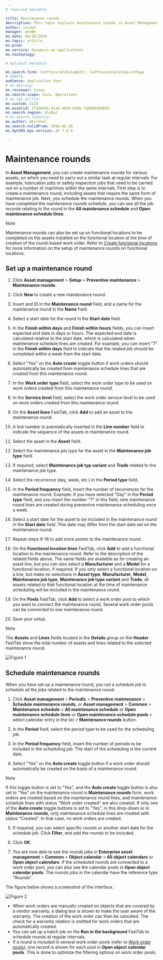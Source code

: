 ```yaml
---
# required metadata

title: Maintenance rounds
description: This topic explains maintenance rounds in Asset Management.
author: josaw1
manager: AnnBe
ms.date: 06/28/2019
ms.topic: article
ms.prod: 
ms.service: dynamics-ax-applications
ms.technology: 

# optional metadata

ms.search.form: CatProcureCatalogEdit, CatProcureCatalogListPage
# ROBOTS: 
audience: Application User
# ms.devlang: 
ms.reviewer: josaw
ms.search.scope: Core, Operations
# ms.tgt_pltfrm: 
ms.custom: 2214
ms.assetid: 2f3e0441-414d-402b-b28b-7ab0d650d658
ms.search.region: Global
# ms.search.industry: 
ms.author: mkirknel
ms.search.validFrom: 2016-02-28
ms.dyn365.ops.version: AX 7.0.0

---
```


# Maintenance rounds

In **Asset Management**, you can create maintenance rounds for various assets, on which you need to carry out a similar task at regular intervals. For example, lubrication jobs or safety inspection jobs that need to be carried out on a number of machines within the same intervals. First step is to create a maintenance round, including assets that require the same form of maintenance job. Next, you schedule the maintenance rounds. When you have completed the maintenance rounds schedule, you can see all the job records relating to the round in the **All maintenance schedule** and **Open maintenance schedule lines**.

>[!NOTE]
>Maintenance rounds can also be set up on functional locations to be completed on the assets installed on the functional location at the time of creation of the round-based work order. Refer to [Create functional locations](../functional-locations/create-functional-locations.md) for more information on the setup of maintenance rounds on functional locations.

## Set up a maintenance round

1. Click **Asset management** > **Setup** > **Preventive maintenance** > **Maintenance rounds**.

2. Click **New** to create a new maintenance round.

3. Insert and ID in the **Maintenance round** field, and a name for the maintenance round in the **Name** field.

4. Select a start date for the round in the **Start date** field.

5. In the **Finish within days** and **Finish within hours** fields, you can insert expected end date in days or hours. The expected end date is calculated relative to the start date, which is calculated when maintenance schedule lines are created. For example, you can insert "7" in the **Finish within days** field to indicate that the related job should be completed within a week from the start date.

6. Select "Yes" on the **Auto create** toggle button if work orders should automatically be created from maintenance schedule lines that are created from this maintenance round.

7. In the **Work order type** field, select the work order type to be used on work orders created from this maintenance round.

8. In the **Service level** field, select the work order service level to be used on work orders created from this maintenance round.

9. On the **Asset lines** FastTab, click **Add** to add an asset to the maintenance round.

10. A line number is automatically inserted in the **Line number** field to indicate the sequence of the assets in maintenance round.

11. Select the asset in the **Asset** field.

12. Select the maintenance job type for the asset in the **Maintenance job type** field.

13. If required, select **Maintenance job typ variant** and **Trade** related to the maintenance job type.

14. Select the recurrence (day, week, etc.) in the **Period type** field.

15. In the **Period frequency** field, insert the number of recurrences for the maintenance round. Example: If you have selected "Day" in the **Period type** field, and you insert the number "7" in this field, new maintenance round lines are created during preventive maintenance scheduling once a week.

16. Select a start date for the asset to be included in the maintenance round in the **Start date** field. This date may differ from the start date set on the maintenance round.

17. Repeat steps 9-16 to add more assets to the maintenance round.

18. On the **Functional location lines** FastTab, click **Add** to add a functional location to the maintenance round. Refer to the description of the related fields above. The same fields are available as for creating an asset line, but you can also select a **Manufacturer** and a **Model** for a functional location, if required. If you only select a functional location on a line, but make no selections in **Asset type**, **Manufacturer**, **Model**, **Maintenance job type**, **Maintenance job type variant** and **Trade**, all assets related to that functional location at the time of maintenance scheduling will be included in the maintenance round.

19. On the **Pools** FastTab, click **Add** to select a work order pool to which you want to connect the maintenance round. Several work order pools can be connected to one maintenance round.

20. Save your setup.

>[!NOTE]
>The **Assets** and **Lines** fields located in the **Details** group on the **Header** FastTab show the total number of assets and lines related to the selected maintenance round.

![Figure 1](media/13-preventive-maintenance.png)


## Schedule maintenance rounds

When you have set up a maintenance round, you run a schedule job to schedule all the jobs related to the maintenance round.

1. Click **Asset management** > **Periodic** > **Preventive maintenance** > **Schedule maintenance rounds**, or **Asset management** > **Common** > **Maintenance schedule** > **All maintenance schedule** or **Open maintenance schedule lines** or **Open maintenance schedule pools** > select calendar entry in the list > **Maintenance rounds** button.

2. In the **Period** field, select the period type to be used for the scheduling job.

3. In the **Period frequency** field, insert the number of periods to be included in the scheduling job. The start of the scheduling is the current date.

4. Select "Yes" on the **Auto create** toggle button if a work order should automatically be created on the basis of a maintenance round.

>[!NOTE]
>If this toggle button is set to "Yes", and the **Auto create** toggle button is also set to "Yes" on the maintenance round in **Maintenance rounds** form, work orders are created based on the maintenance round lines, and maintenance schedule lines with status "Work order created" are also created. If only one of the **Auto create** toggle buttons is set to "Yes", in this drop-down or in **Maintenance rounds**, only maintenance schedule lines are created with status "Created". In that case, no work orders are created.

5. If required, you can select specific rounds or another start date for the schedule job. Click **Filter**, and add the rounds to be included.

6. Click **OK**.

7. You are now able to see the rounds jobs in **Enterprise asset management** > **Common** > **Object calendar** > **All object calendars** or **Open object calendars**. If the scheduled rounds are connected to a work order pool, you can also see the calendar posts in **Open object calendar pools**. The rounds jobs in the calendar have the reference type "Rounds".

The figure below shows a screenshot of the interface.

![Figure 2](media/14-preventive-maintenance.png)

- When work orders are manually created on objects that are covered by a vendor warranty, a dialog box is shown to make the user aware of the warranty. The creation of the work order can then be canceled. The check for a warranty relation is omitted for work orders that are automatically created.  
- You can set up a batch job on the **Run in the background** FastTab to schedule rounds at regular intervals.  
- If a round is included in several work order pools (refer to [Work order pools](../work-orders/work-order-pools.md)), one record is shown for each pool in **Open object calendar pools**. This is done to optimize the filtering options on work order pools.
